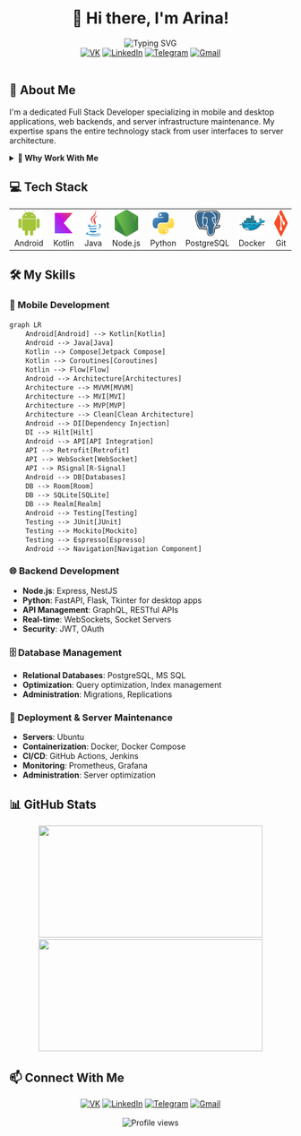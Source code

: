 # <div align="center">👋 Hi there, I'm Arina!</div>

<div align="center">
  <img src="https://readme-typing-svg.herokuapp.com?font=Fira+Code&size=25&duration=3000&pause=1000&color=4CAF50&center=true&vCenter=true&width=600&lines=Full+Stack+Developer;Mobile+%26+Backend+Engineer;Android+%26+Server+Specialist" alt="Typing SVG" />
</div>

<div align="center">
  <a href="https://vk.com/aristvodolaz"><img src="https://img.shields.io/badge/VK-blue?style=for-the-badge&logo=vk&logoColor=white" alt="VK"/></a>
  <a href="https://ru.linkedin.com/in/arina-prokopenko-99895a300"><img src="https://img.shields.io/badge/LinkedIn-0077B5?style=for-the-badge&logo=linkedin&logoColor=white" alt="LinkedIn"/></a>
  <a href="https://t.me/corrywilliams"><img src="https://img.shields.io/badge/Telegram-2CA5E0?style=for-the-badge&logo=telegram&logoColor=white" alt="Telegram"/></a>
  <a href="mailto:kap.moral22@gmail.com"><img src="https://img.shields.io/badge/Gmail-D14836?style=for-the-badge&logo=gmail&logoColor=white" alt="Gmail"/></a>
</div>

<br>

## 🚀 About Me

I'm a dedicated Full Stack Developer specializing in mobile and desktop applications, web backends, and server infrastructure maintenance. My expertise spans the entire technology stack from user interfaces to server architecture.

<details>
<summary><b>🌟 Why Work With Me</b></summary>
<br>

### 🔍 **Technical Excellence**
- Deliver clean, maintainable code with comprehensive documentation
- Implement best practices and design patterns for scalable solutions
- Optimize application performance and resource utilization
- Stay current with emerging technologies and industry standards

### 🧠 **Problem-Solving Approach**
- Break down complex challenges into manageable components
- Apply analytical thinking to identify root causes of issues
- Develop innovative solutions that balance technical requirements with business needs
- Proactively identify potential problems before they impact development

### 🤝 **Collaborative Mindset**
- Communicate effectively with technical and non-technical stakeholders
- Provide constructive feedback while remaining open to others' perspectives
- Share knowledge and mentor team members to elevate overall team performance
- Adapt communication style to different audiences and project contexts

### 📚 **Continuous Growth**
- Dedicate time to learning new technologies and methodologies
- Participate in professional communities and open-source projects
- Apply lessons from previous projects to improve future outcomes
- Seek feedback and use it to enhance skills and processes

### ⏱️ **Delivery Excellence**
- Consistently meet deadlines through effective planning and prioritization
- Manage scope to ensure project objectives are achieved within constraints
- Provide accurate time estimates based on thorough analysis
- Balance quality and speed to deliver maximum value

### 🔄 **Adaptability**
- Quickly adjust to changing requirements and project priorities
- Thrive in fast-paced environments with evolving technologies
- Embrace new tools and frameworks when they offer meaningful benefits
- Maintain productivity and quality even during challenging situations

</details>

## 💻 Tech Stack

<table>
  <tr>
    <td align="center" width="96">
      <a href="#mobile">
        <img src="https://raw.githubusercontent.com/devicons/devicon/master/icons/android/android-original.svg" width="48" height="48" alt="Android" />
      </a>
      <br>Android
    </td>
    <td align="center" width="96">
      <a href="#kotlin">
        <img src="https://raw.githubusercontent.com/devicons/devicon/master/icons/kotlin/kotlin-original.svg" width="48" height="48" alt="Kotlin" />
      </a>
      <br>Kotlin
    </td>
    <td align="center" width="96">
      <a href="#java">
        <img src="https://raw.githubusercontent.com/devicons/devicon/master/icons/java/java-original.svg" width="48" height="48" alt="Java" />
      </a>
      <br>Java
    </td>
    <td align="center" width="96">
      <a href="#nodejs">
        <img src="https://raw.githubusercontent.com/devicons/devicon/master/icons/nodejs/nodejs-original.svg" width="48" height="48" alt="Node.js" />
      </a>
      <br>Node.js
    </td>
    <td align="center" width="96">
      <a href="#python">
        <img src="https://raw.githubusercontent.com/devicons/devicon/master/icons/python/python-original.svg" width="48" height="48" alt="Python" />
      </a>
      <br>Python
    </td>
    <td align="center" width="96">
      <a href="#postgresql">
        <img src="https://raw.githubusercontent.com/devicons/devicon/master/icons/postgresql/postgresql-original.svg" width="48" height="48" alt="PostgreSQL" />
      </a>
      <br>PostgreSQL
    </td>
    <td align="center" width="96">
      <a href="#docker">
        <img src="https://raw.githubusercontent.com/devicons/devicon/master/icons/docker/docker-original.svg" width="48" height="48" alt="Docker" />
      </a>
      <br>Docker
    </td>
    <td align="center" width="96">
      <a href="#git">
        <img src="https://raw.githubusercontent.com/devicons/devicon/master/icons/git/git-original.svg" width="48" height="48" alt="Git" />
      </a>
      <br>Git
    </td>
  </tr>
</table>

## 🛠️ My Skills

### 📱 Mobile Development
```mermaid
graph LR
    Android[Android] --> Kotlin[Kotlin]
    Android --> Java[Java]
    Kotlin --> Compose[Jetpack Compose]
    Kotlin --> Coroutines[Coroutines]
    Kotlin --> Flow[Flow]
    Android --> Architecture[Architectures]
    Architecture --> MVVM[MVVM]
    Architecture --> MVI[MVI]
    Architecture --> MVP[MVP]
    Architecture --> Clean[Clean Architecture]
    Android --> DI[Dependency Injection]
    DI --> Hilt[Hilt]
    Android --> API[API Integration]
    API --> Retrofit[Retrofit]
    API --> WebSocket[WebSocket]
    API --> RSignal[R-Signal]
    Android --> DB[Databases]
    DB --> Room[Room]
    DB --> SQLite[SQLite]
    DB --> Realm[Realm]
    Android --> Testing[Testing]
    Testing --> JUnit[JUnit]
    Testing --> Mockito[Mockito]
    Testing --> Espresso[Espresso]
    Android --> Navigation[Navigation Component]
```

### 🌐 Backend Development
- **Node.js**: Express, NestJS
- **Python**: FastAPI, Flask, Tkinter for desktop apps
- **API Management**: GraphQL, RESTful APIs
- **Real-time**: WebSockets, Socket Servers
- **Security**: JWT, OAuth

### 🗄️ Database Management
- **Relational Databases**: PostgreSQL, MS SQL
- **Optimization**: Query optimization, Index management
- **Administration**: Migrations, Replications

### 🚀 Deployment & Server Maintenance
- **Servers**: Ubuntu
- **Containerization**: Docker, Docker Compose
- **CI/CD**: GitHub Actions, Jenkins
- **Monitoring**: Prometheus, Grafana
- **Administration**: Server optimization

## 📊 GitHub Stats

<div align="center">
  <img src="https://github-profile-summary-cards.vercel.app/api/cards/most-commit-language?username=aristvodolaz&theme=solarized_dark" width="400" height="200"/>
  <img src="https://github-profile-summary-cards.vercel.app/api/cards/stats?username=aristvodolaz&theme=solarized_dark" width="400" height="200"/>
</div>

## 📫 Connect With Me

<div align="center">
  <a href="https://vk.com/aristvodolaz"><img src="https://img.shields.io/badge/VK-blue?style=for-the-badge&logo=vk&logoColor=white" alt="VK"/></a>
  <a href="https://ru.linkedin.com/in/arina-prokopenko-99895a300"><img src="https://img.shields.io/badge/LinkedIn-0077B5?style=for-the-badge&logo=linkedin&logoColor=white" alt="LinkedIn"/></a>
  <a href="https://t.me/corrywilliams"><img src="https://img.shields.io/badge/Telegram-2CA5E0?style=for-the-badge&logo=telegram&logoColor=white" alt="Telegram"/></a>
  <a href="mailto:kap.moral22@gmail.com"><img src="https://img.shields.io/badge/Gmail-D14836?style=for-the-badge&logo=gmail&logoColor=white" alt="Gmail"/></a>
</div>

<br>

<div align="center">
  <img src="https://komarev.com/ghpvc/?username=aristvodolaz&style=flat-square&color=4CAF50" alt="Profile views"/>
</div>


